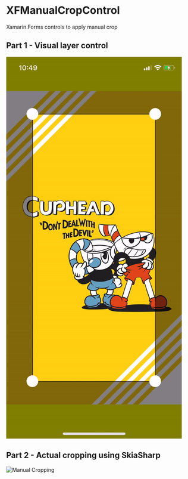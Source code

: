 # XFManualCropControl
Xamarin.Forms controls to apply manual crop

## Part 1 - Visual layer control
![Manual Cropping](https://github.com/HeikkiDev/XFManualCropControl/blob/master/manualcrop.gif)

## Part 2 - Actual cropping using SkiaSharp
![Manual Cropping](https://github.com/HeikkiDev/XFManualCropControl/blob/master/manualcrop_part2.gif)